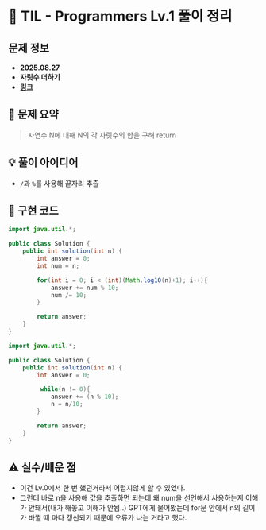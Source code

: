 # 📌 TIL - Programmers Lv.1 풀이 정리

## 문제 정보
- **2025.08.27**
- **자릿수 더하기**
- **[링크](https://school.programmers.co.kr/learn/courses/30/lessons/12931)**

## 📝 문제 요약
> 자연수 N에 대해 N의 각 자릿수의 합을 구해 return

## 💡 풀이 아이디어 
- `/`과 `%`를 사용해 끝자리 추출

## 🧩 구현 코드
```java
import java.util.*;

public class Solution {
    public int solution(int n) {
        int answer = 0;
        int num = n;

        for(int i = 0; i < (int)(Math.log10(n)+1); i++){
            answer += num % 10;
            num /= 10;
        }

        return answer;
    }
}
```
```java
import java.util.*;

public class Solution {
    public int solution(int n) {
        int answer = 0;

         while(n != 0){
            answer += (n % 10);
            n = n/10;
        }

        return answer;
    }
}
```


## ⚠️ 실수/배운 점
- 이건 Lv.0에서 한 번 했던거라서 어렵지않게 할 수 있었다.
- 그런데 바로 n을 사용해 값을 추출하면 되는데 왜 num을 선언해서 사용하는지 이해가 안돼서(내가 해놓고 이해가 안됨..) GPT에게 물어봤는데 for문 안에서 n의 길이가 바뀔 때 마다 갱신되기 때문에 오류가 나는 거라고 했다.


